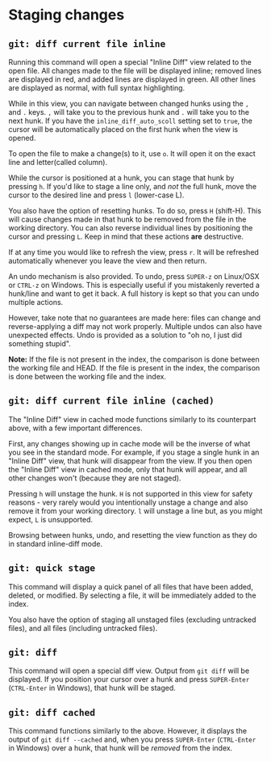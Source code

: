 # Staging changes

## `git: diff current file inline`

Running this command will open a special "Inline Diff" view related to the open file.  All changes made to the file will be displayed inline; removed lines are displayed in red, and added lines are displayed in green.  All other lines are displayed as normal, with full syntax highlighting.

While in this view, you can navigate between changed hunks using the `,` and `.` keys.  `,` will take you to the previous hunk and `.` will take you to the next hunk. If you have the `inline_diff_auto_scoll` setting set to `true`, the cursor will be automatically placed on the first hunk when the view is opened.

To open the file to make a change(s) to it, use `o`. It will open it on the exact line and letter(called column).

While the cursor is positioned at a hunk, you can stage that hunk by pressing `h`.  If you'd like to stage a line only, and _not_ the full hunk, move the cursor to the desired line and press `l` (lower-case L).

You also have the option of resetting hunks.  To do so, press `H` (shift-H).  This will cause changes made in that hunk to be removed from the file in the working directory.  You can also reverse individual lines by positioning the cursor and pressing `L`.  Keep in mind that these actions **are** destructive.

If at any time you would like to refresh the view, press `r`.  It will be refreshed automatically whenever you leave the view and then return.

An undo mechanism is also provided.  To undo, press `SUPER-z` on Linux/OSX or `CTRL-z` on Windows.  This is especially useful if you mistakenly reverted a hunk/line and want to get it back.  A full history is kept so that you can undo multiple actions.

However, take note that no guarantees are made here: files can change and reverse-applying a diff may not work properly.  Multiple undos can also have unexpected effects.  Undo is provided as a solution to "oh no, I just did something stupid".

**Note:**  If the file is not present in the index, the comparison is done between the working file and HEAD.  If the file is present in the index, the comparison is done between the working file and the index.


## `git: diff current file inline (cached)`

The "Inline Diff" view in cached mode functions similarly to its counterpart above, with a few important differences.

First, any changes showing up in cache mode will be the inverse of what you see in the standard mode.  For example, if you stage a single hunk in an "Inline Diff" view, that hunk will disappear from the view.  If you then open the "Inline Diff" view in cached mode, only that hunk will appear, and all other changes won't (because they are not staged).

Pressing `h` will unstage the hunk.  `H` is not supported in this view for safety reasons - very rarely would you intentionally unstage a change and also remove it from your working directory.  `l` will unstage a line but, as you might expect, `L` is unsupported.

Browsing between hunks, undo, and resetting the view function as they do in standard inline-diff mode.


## `git: quick stage`

This command will display a quick panel of all files that have been added, deleted, or modified.  By selecting a file, it will be immediately added to the index.

You also have the option of staging all unstaged files (excluding untracked files), and all files (including untracked files).


## `git: diff`

This command will open a special diff view.  Output from `git diff` will be displayed.  If you position your cursor over a hunk and press `SUPER-Enter` (`CTRL-Enter` in Windows), that hunk will be staged.


## `git: diff cached`

This command functions similarly to the above.  However, it displays the output of `git diff --cached` and, when you press `SUPER-Enter` (`CTRL-Enter` in Windows) over a hunk, that hunk will be _removed_ from the index.
